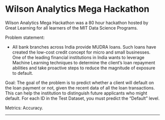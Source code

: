 # Wilson Analytics Mega Hackathon

Wilson Analytics Mega Hackathon was a 80 hour hackathon hosted by Great Learning for all learners of the MIT Data Science Programs. 




Problem statement:
- All bank branches across India provide MUDRA loans. Such loans have created the low-cost credit concept for micro and small businesses. One of the leading financial institutions in India wants to leverage Machine Learning techniques to determine the client’s loan repayment abilities and take proactive steps to reduce the magnitude of exposure to default.

Goal: The goal of the problem is to predict whether a client will default on the loan payment or not, given the recent data of all the loan transactions. This can help the institution to distinguish future applicants who might default. For each ID in the Test Dataset, you must predict the “Default” level.

Metrics: Accuracy.

_________________________________________

